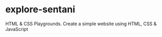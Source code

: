 # explore-sentani
HTML &amp; CSS Playgrounds. Create a simple website using HTML, CSS &amp; JavaScript
